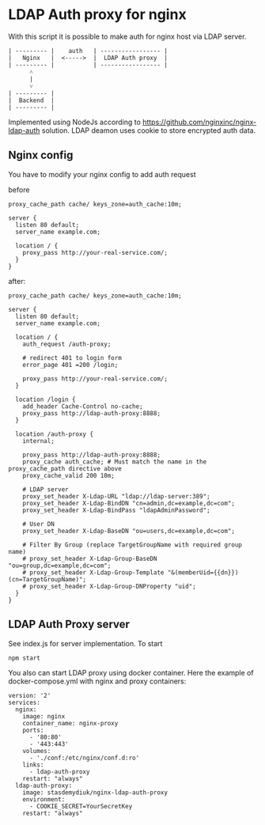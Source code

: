 # LDAP Auth proxy for nginx

With this script it is possible to make auth for nginx host via LDAP server.

```
| --------- |    auth   | ----------------- |
|   Nginx   |  <----->  |  LDAP Auth proxy  |
| --------- |           | ----------------- |
      ˄
      |
      ˅    
| --------- |
|  Backend  |
| --------- |
```

Implemented using NodeJs according to https://github.com/nginxinc/nginx-ldap-auth solution.
LDAP deamon uses cookie to store encrypted auth data.

## Nginx config

You have to modify your nginx config to add auth request

before

```
proxy_cache_path cache/ keys_zone=auth_cache:10m;

server {
  listen 80 default;
  server_name example.com;

  location / {
    proxy_pass http://your-real-service.com/;
  }
}

```

after:

```
proxy_cache_path cache/ keys_zone=auth_cache:10m;

server {
  listen 80 default;
  server_name example.com;

  location / {
    auth_request /auth-proxy;

    # redirect 401 to login form
    error_page 401 =200 /login;

    proxy_pass http://your-real-service.com/;
  }
	
  location /login {
    add_header Cache-Control no-cache;
    proxy_pass http://ldap-auth-proxy:8888;
  }
	
  location /auth-proxy {
    internal;
	
    proxy_pass http://ldap-auth-proxy:8888;
    proxy_cache auth_cache; # Must match the name in the proxy_cache_path directive above
    proxy_cache_valid 200 10m;

    # LDAP server
    proxy_set_header X-Ldap-URL "ldap://ldap-server:389";
    proxy_set_header X-Ldap-BindDN "cn=admin,dc=example,dc=com";
    proxy_set_header X-Ldap-BindPass "ldapAdminPassword";

    # User DN
    proxy_set_header X-Ldap-BaseDN "ou=users,dc=example,dc=com";

    # Filter By Group (replace TargetGroupName with required group name)
    # proxy_set_header X-Ldap-Group-BaseDN "ou=group,dc=example,dc=com";
    # proxy_set_header X-Ldap-Group-Template "&(memberUid={{dn}})(cn=TargetGroupName)";
    # proxy_set_header X-Ldap-Group-DNProperty "uid";
  }
}
```

## LDAP Auth Proxy server

See index.js for server implementation. To start
```
npm start
```

You also can start LDAP proxy using docker container. Here the example of docker-compose.yml with nginx and proxy containers:

```
version: '2'
services:
  nginx:
    image: nginx
    container_name: nginx-proxy
    ports:
      - '80:80'
      - '443:443'
    volumes:
      - './conf:/etc/nginx/conf.d:ro'
    links:
      - ldap-auth-proxy
    restart: "always"
  ldap-auth-proxy:
    image: stasdemydiuk/nginx-ldap-auth-proxy
    environment:
      - COOKIE_SECRET=YourSecretKey
    restart: "always"
```


